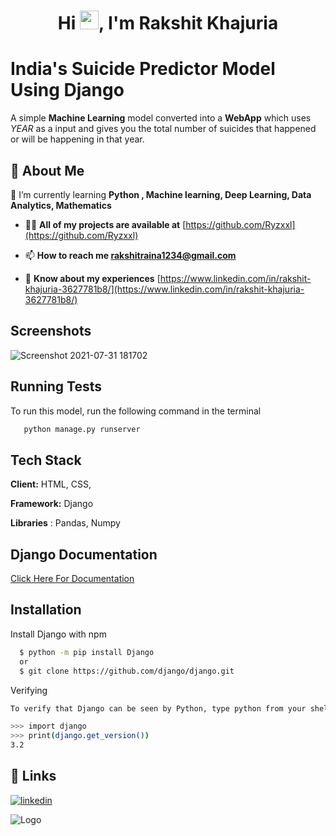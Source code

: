 
<h1 align="center">Hi <img src="https://raw.githubusercontent.com/MartinHeinz/MartinHeinz/master/wave.gif" width="30px">, I'm Rakshit Khajuria</h1>


# India's Suicide Predictor Model Using Django

A simple **Machine Learning** model converted into a **WebApp** which uses *YEAR* as a input and gives you the total number of suicides that happened or will be happening in that year. 

## 🚀 About Me

 🌱 I’m currently learning **Python , Machine learning, Deep Learning, Data Analytics, Mathematics**

- 👨‍💻 **All of my projects are available at** [https://github.com/Ryzxxl](https://github.com/Ryzxxl)

- 📫 **How to reach me rakshitraina1234@gmail.com**

- 📄 **Know about my experiences** [https://www.linkedin.com/in/rakshit-khajuria-3627781b8/](https://www.linkedin.com/in/rakshit-khajuria-3627781b8/)


## Screenshots


![Screenshot 2021-07-31 181702](https://user-images.githubusercontent.com/71117423/127740414-e025c03b-4e0b-40e9-ad17-6193089b48c1.png)

## Running Tests

To run this model, run the following command in the terminal

```bash
   python manage.py runserver
```

  
## Tech Stack

**Client:** HTML, CSS, 

**Framework:**  Django

**Libraries** : Pandas, Numpy

  
## Django Documentation

[Click Here For Documentation](https://docs.djangoproject.com/en/3.2/)

  
## Installation

Install Django with npm

```bash
  $ python -m pip install Django
  or
  $ git clone https://github.com/django/django.git

```

Verifying 
```bash
To verify that Django can be seen by Python, type python from your shell. Then at the Python prompt, try to import Django:

>>> import django
>>> print(django.get_version())
3.2
```
## 🔗 Links
[![linkedin](https://img.shields.io/badge/linkedin-0A66C2?style=for-the-badge&logo=linkedin&logoColor=white)](https://www.linkedin.com/)

![Logo](https://png.pngtree.com/thumb_back/fw800/background/20190221/ourmid/pngtree-texture-geometric-black-metal-gradient-image_17809.jpg)

    
